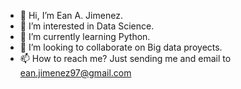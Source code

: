 - 👋 Hi, I’m Ean A. Jimenez.
- 👀 I’m interested in Data Science.
- 🌱 I’m currently learning Python.
- 💞️ I’m looking to collaborate on Big data proyects. 
- 📫 How to reach me? Just sending me and email to ean.jimenez97@gmail.com
